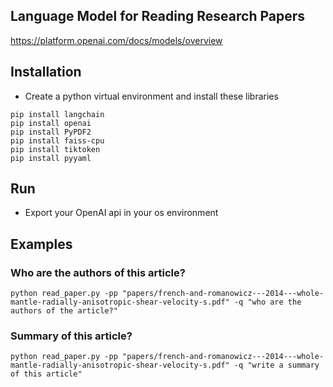 ## Language Model for Reading Research Papers
https://platform.openai.com/docs/models/overview
## Installation
- Create a python virtual environment and install these libraries
```
pip install langchain
pip install openai
pip install PyPDF2
pip install faiss-cpu
pip install tiktoken
pip install pyyaml
```

## Run
- Export your OpenAI api in your os environment

## Examples

### Who are the authors of this article?
```
python read_paper.py -pp "papers/french-and-romanowicz---2014---whole-mantle-radially-anisotropic-shear-velocity-s.pdf" -q "who are the authors of the article?"
```

### Summary of this article?
```
python read_paper.py -pp "papers/french-and-romanowicz---2014---whole-mantle-radially-anisotropic-shear-velocity-s.pdf" -q "write a summary of this article"
```
